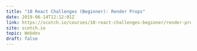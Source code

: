 ```yaml
---
title: "10 React Challenges (Beginner): Render Props"
date: 2019-06-14T12:12:01Z
link: https://scotch.io/courses/10-react-challenges-beginner/render-props?utm_medium=RSS&utm_source=hune
site: scotch.io
topic: Webdev
draft: false
---
```

